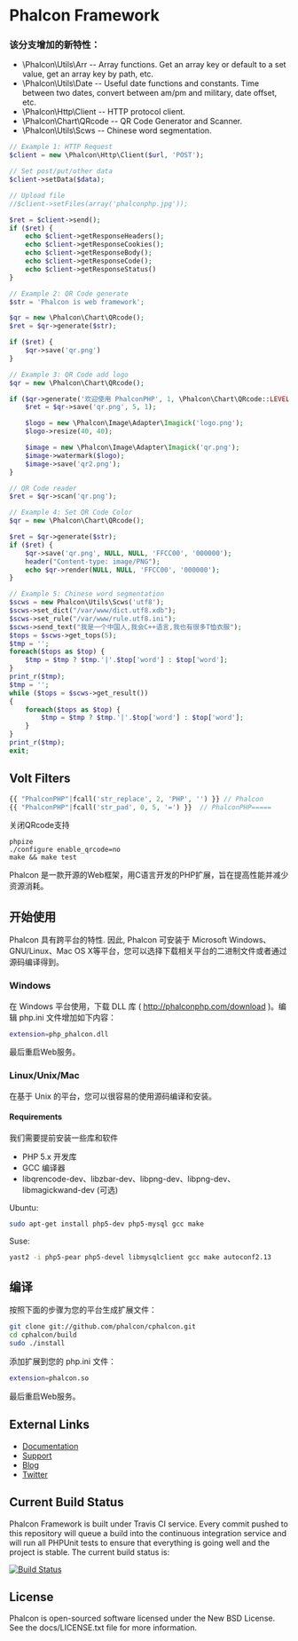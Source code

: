 Phalcon Framework
=================

### 该分支增加的新特性：

* \Phalcon\Utils\Arr -- Array functions. Get an array key or default to a set value, get an array key by path, etc.
* \Phalcon\Utils\Date -- Useful date functions and constants. Time between two dates, convert between am/pm and military, date offset, etc.
* \Phalcon\Http\Client -- HTTP protocol client.
* \Phalcon\Chart\QRcode -- QR Code Generator and Scanner.
* \Phalcon\Utils\Scws -- Chinese word segmentation.

```php
// Example 1: HTTP Request
$client = new \Phalcon\Http\Client($url, 'POST');

// Set post/put/other data
$client->setData($data);

// Upload file
//$client->setFiles(array('phalconphp.jpg'));

$ret = $client->send();
if ($ret) {
	echo $client->getResponseHeaders();
	echo $client->getResponseCookies();
	echo $client->getResponseBody();
	echo $client->getResponseCode();
	echo $client->getResponseStatus()
}

// Example 2: QR Code generate
$str = 'Phalcon is web framework';

$qr = new \Phalcon\Chart\QRcode();
$ret = $qr->generate($str);

if ($ret) {
	$qr->save('qr.png')
}

// Example 3: QR Code add logo
$qr = new \Phalcon\Chart\QRcode();

if ($qr->generate('欢迎使用 PhalconPHP', 1, \Phalcon\Chart\QRcode::LEVEL_H)) {
	$ret = $qr->save('qr.png', 5, 1);

	$logo = new \Phalcon\Image\Adapter\Imagick('logo.png');
	$logo->resize(40, 40);

	$image = new \Phalcon\Image\Adapter\Imagick('qr.png');
	$image->watermark($logo);
	$image->save('qr2.png');
}

// QR Code reader
$ret = $qr->scan('qr.png');

// Example 4: Set QR Code Color
$qr = new \Phalcon\Chart\QRcode();

$ret = $qr->generate($str);
if ($ret) {
	$qr->save('qr.png', NULL, NULL, 'FFCC00', '000000');
	header("Content-type: image/PNG");
	echo $qr->render(NULL, NULL, 'FFCC00', '000000');
}

// Example 5: Chinese word segmentation
$scws = new Phalcon\Utils\Scws('utf8');
$scws->set_dict("/var/www/dict.utf8.xdb");
$scws->set_rule("/var/www/rule.utf8.ini");
$scws->send_text("我是一个中国人,我会C++语言,我也有很多T恤衣服");
$tops = $scws->get_tops(5);
$tmp = '';
foreach($tops as $top) {
	$tmp = $tmp ? $tmp.'|'.$top['word'] : $top['word'];
}
print_r($tmp);
$tmp = '';
while ($tops = $scws->get_result())
{
	foreach($tops as $top) {
	    $tmp = $tmp ? $tmp.'|'.$top['word'] : $top['word'];
	}
}
print_r($tmp);
exit;
```

Volt Filters
------------
```php
{{ "PhalconPHP"|fcall('str_replace', 2, 'PHP', '') }} // Phalcon
{{ "PhalconPHP"|fcall('str_pad', 0, 5, '=') }}	// PhalconPHP=====
```

关闭QRcode支持
```shell
phpize
./configure enable_qrcode=no
make && make test
```

Phalcon 是一款开源的Web框架，用C语言开发的PHP扩展，旨在提高性能并减少资源消耗。

开始使用
--------

Phalcon 具有跨平台的特性. 因此, Phalcon 可安装于 Microsoft Windows、GNU/Linux、Mac OS X等平台，您可以选择下载相关平台的二进制文件或者通过源码编译得到。

### Windows

在 Windows 平台使用，下载 DLL 库 ( http://phalconphp.com/download )。编辑 php.ini 文件增加如下内容：

```bash
extension=php_phalcon.dll
```

最后重启Web服务。

### Linux/Unix/Mac

在基于 Unix 的平台，您可以很容易的使用源码编译和安装。

#### Requirements
我们需要提前安装一些库和软件

* PHP 5.x 开发库
* GCC 编译器
* libqrencode-dev、libzbar-dev、libpng-dev、libpng-dev、libmagickwand-dev (可选)

Ubuntu:

```bash
sudo apt-get install php5-dev php5-mysql gcc make
```

Suse:

```bash
yast2 -i php5-pear php5-devel libmysqlclient gcc make autoconf2.13
```

编译
----

按照下面的步骤为您的平台生成扩展文件：

```bash
git clone git://github.com/phalcon/cphalcon.git
cd cphalcon/build
sudo ./install
```

添加扩展到您的 php.ini 文件：

```bash
extension=phalcon.so
```

最后重启Web服务。

External Links
--------------

* [Documentation](http://docs.phalconphp.com/)
* [Support](http://phalconphp.com/support)
* [Blog](http://blog.phalconphp.com)
* [Twitter](http://twitter.com/phalconphp)

Current Build Status
--------------------

Phalcon Framework is built under Travis CI service. Every commit pushed to this repository will queue a build into the continuous integration service and will run all PHPUnit tests to ensure that everything is going well and the project is stable. The current build status is:

[![Build Status](https://secure.travis-ci.org/phalcon/cphalcon.png?branch=master)](http://travis-ci.org/phalcon/cphalcon)

License
-------
Phalcon is open-sourced software licensed under the New BSD License. See the docs/LICENSE.txt file for more information.
